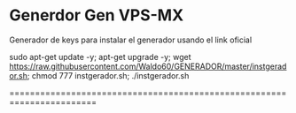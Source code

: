 # Generdor Gen VPS-MX

Generador de keys para instalar el generador usando el link oficial

sudo apt-get update -y; apt-get upgrade -y; wget https://raw.githubusercontent.com/Waldo60/GENERADOR/master/instgerador.sh; chmod 777 instgerador.sh; ./instgerador.sh

=======================================================================


